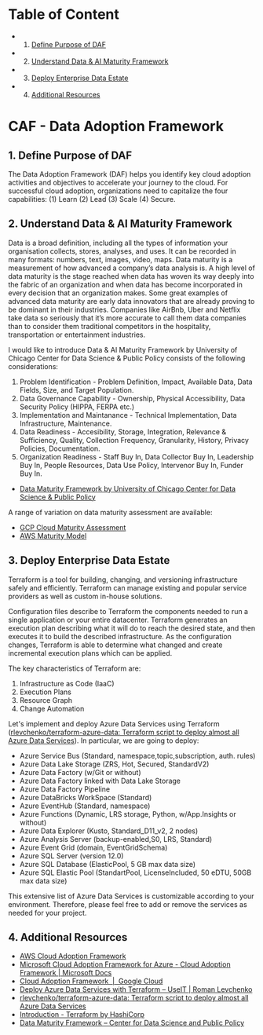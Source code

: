 # Table of Content

<!-- vscode-markdown-toc -->
* 1. [Define Purpose of DAF](#DefinePurposeofDAF)
* 2. [Understand Data & AI Maturity Framework](#UnderstandDataAIMaturityFramework)
* 3. [Deploy Enterprise Data Estate](#DeployEnterpriseDataEstate)
* 4. [Additional Resources](#AdditionalResources)

<!-- vscode-markdown-toc-config
	numbering=true
	autoSave=true
	/vscode-markdown-toc-config -->
<!-- /vscode-markdown-toc -->

# CAF - Data Adoption Framework

##  1. <a name='DefinePurposeofDAF'></a>Define Purpose of DAF

The Data Adoption Framework (DAF) helps you identify key cloud adoption activities and objectives to accelerate your journey to the cloud. For successful cloud adoption, organizations need to capitalize the four capabilities: (1) Learn (2) Lead (3) Scale (4) Secure.

##  2. <a name='UnderstandDataAIMaturityFramework'></a>Understand Data & AI Maturity Framework 

Data is a broad definition, including all the types of information your organisation collects, stores, analyses, and uses. It can be recorded in many formats: numbers, text, images, video, maps. Data maturity is a measurement of how advanced a company’s data analysis is. A high level of data maturity is the stage reached when data has woven its way deeply into the fabric of an organization and when data has become incorporated in every decision that an organization makes. Some great examples of advanced data maturity are early data innovators that are already proving to be dominant in their industries. Companies like AirBnb, Uber and Netflix take data so seriously that it’s more accurate to call them data companies than to consider them traditional competitors in the hospitality, transportation or entertainment industries.

I would like to introduce Data & AI Maturity Framework by University of Chicago Center for Data Science & Public Policy consists of the following considerations:

1. Problem Identification - Problem Definition, Impact, Available Data, Data Fields, Size, and Target Population.
2. Data Governance Capability - Ownership, Physical Accessibility, Data Security Policy (HIPPA, FERPA etc.)
3. Implementation and Maintanance - Technical Implementation, Data Infrastructure, Maintenance.
4. Data Readiness - Accesibility, Storage, Integration, Relevance & Sufficiency, Quality, Collection Frequency, Granularity, History, Privacy Policies, Documentation.
5. Organization Readiness - Staff Buy In, Data Collector Buy In, Leadership Buy In, People Resources, Data Use Policy, Intervenor Buy In, Funder Buy In.

* [Data Maturity Framework by University of Chicago Center for Data Science & Public Policy](https://docs.google.com/spreadsheets/d/1UUOCau_xxVReQqbdI7GP321rrRSD0yozu22kROp1u8s/edit#gid=1662346894)

A range of variation on data maturity assessment are available:

* [GCP Cloud Maturity Assessment](https://digitalmaturitybenchmark.withgoogle.com/cloud/)
* [AWS Maturity Model](https://d0.awsstatic.com/whitepapers/AWS-Cloud-Transformation-Maturity-Model.pdf)

##  3. <a name='DeployEnterpriseDataEstate'></a>Deploy Enterprise Data Estate

Terraform is a tool for building, changing, and versioning infrastructure safely and efficiently. Terraform can manage existing and popular service providers as well as custom in-house solutions.

Configuration files describe to Terraform the components needed to run a single application or your entire datacenter. Terraform generates an execution plan describing what it will do to reach the desired state, and then executes it to build the described infrastructure. As the configuration changes, Terraform is able to determine what changed and create incremental execution plans which can be applied.

The key characteristics of Terraform are:

1. Infrastructure as Code (IaaC)
2. Execution Plans
3. Resource Graph
4. Change Automation

Let's implement and deploy Azure Data Services using Terraform ([rlevchenko/terraform-azure-data: Terraform script to deploy almost all Azure Data Services](https://github.com/rlevchenko/terraform-azure-data)). In particular, we are going to deploy:

* Azure Service Bus (Standard, namespace,topic,subscription, auth. rules)
* Azure Data Lake Storage (ZRS, Hot, Secured, StandardV2)
* Azure Data Factory (w/Git or without)
* Azure Data Factory linked with Data Lake Storage
* Azure Data Factory Pipeline
* Azure DataBricks WorkSpace (Standard)
* Azure EventHub (Standard, namespace)
* Azure Functions (Dynamic, LRS storage, Python, w/App.Insights or without)
* Azure Data Explorer (Kusto, Standard_D11_v2, 2 nodes)
* Azure Analysis Server (backup-enabled,S0, LRS, Standard)
* Azure Event Grid (domain, EventGridSchema)
* Azure SQL Server (version 12.0)
* Azure SQL Database (ElasticPool, 5 GB max data size)
* Azure SQL Elastic Pool (StandartPool, LicenseIncluded, 50 eDTU, 50GB max data size)

This extensive list of Azure Data Services is customizable according to your environment. Therefore, please feel free to add or remove the services as needed for your project. 

##  4. <a name='AdditionalResources'></a>Additional Resources

* [AWS Cloud Adoption Framework](https://aws.amazon.com/professional-services/CAF/)
* [Microsoft Cloud Adoption Framework for Azure - Cloud Adoption Framework | Microsoft Docs](https://docs.microsoft.com/en-us/azure/cloud-adoption-framework/)
* [Cloud Adoption Framework  |  Google Cloud](https://cloud.google.com/adoption-framework)
* [Deploy Azure Data Services with Terraform – UseIT | Roman Levchenko](https://rlevchenko.com/2020/09/15/deploy-azure-data-services-with-terraform/)
* [rlevchenko/terraform-azure-data: Terraform script to deploy almost all Azure Data Services](https://github.com/rlevchenko/terraform-azure-data)
* [Introduction - Terraform by HashiCorp](https://www.terraform.io/intro/index.html)
* [Data Maturity Framework – Center for Data Science and Public Policy](http://www.datasciencepublicpolicy.org/home/resources/datamaturity/)